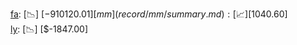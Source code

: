 [fa](record/fa/summary.md): [📉] [$-910120.01]  
[mm](record/mm/summary.md): [📈] [$1040.60]  
[ly](record/ly/summary.md): [📉] [$-1847.00]  
